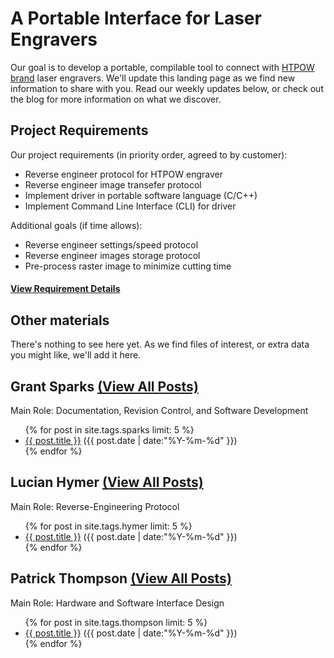 # A Portable Interface for Laser Engravers

Our goal is to develop a portable, compilable tool to connect with [HTPOW brand](https://www.amazon.com/HTPOW-Engraver-Printer-Handicraft-Engraving/dp/B01G36Q558) laser engravers. We'll update this landing page as we find new information to share with you. Read our weekly updates below, or check out the blog <!--- TODO --> for more information on what we discover.

## Project Requirements

Our project requirements (in priority order, agreed to by customer):

* Reverse engineer protocol for HTPOW engraver
* Reverse engineer image transefer protocol
* Implement driver in portable software language (C/C++)
* Implement Command Line Interface (CLI) for driver

Additional goals (if time allows):

* Reverse engineer settings/speed protocol
* Reverse engineer images storage protocol
* Pre-process raster image to minimize cutting time

#### [View Requirement Details](requirements.md)

## Other materials

<!-- TODO -->
There's nothing to see here yet. As we find files of interest, or extra data you might like, we'll add it here.

## Grant Sparks [(View All Posts)](sparks-log.md)
Main Role: Documentation, Revision Control, and Software Development

<ul class="posts">
{% for post in site.tags.sparks limit: 5 %}
  <div class="post_info">
    <li>
         <a href="{{ post.url }}">{{ post.title }}</a>
         <span>({{ post.date | date:"%Y-%m-%d" }})</span>
    </li>
    </div>
  {% endfor %}
</ul>

## Lucian Hymer [(View All Posts)](hymer-log.md)
Main Role: Reverse-Engineering Protocol

<ul class="posts">
{% for post in site.tags.hymer limit: 5 %}
  <div class="post_info">
    <li>
         <a href="{{ post.url }}">{{ post.title }}</a>
         <span>({{ post.date | date:"%Y-%m-%d" }})</span>
    </li>
    </div>
  {% endfor %}
</ul>

## Patrick Thompson [(View All Posts)](thompson-log.md)
Main Role: Hardware and Software Interface Design

<ul class="posts">
{% for post in site.tags.thompson limit: 5 %}
  <div class="post_info">
    <li>
         <a href="{{ post.url }}">{{ post.title }}</a>
         <span>({{ post.date | date:"%Y-%m-%d" }})</span>
    </li>
    </div>
  {% endfor %}
</ul>
